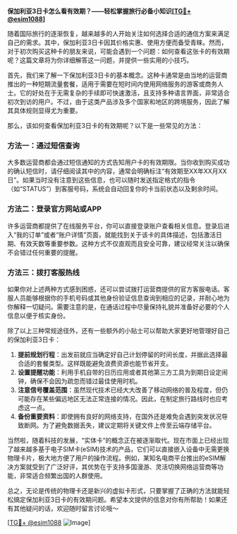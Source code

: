 **保加利亚3日卡怎么看有效期？——轻松掌握旅行必备小知识[[TG💪+ @esim1088](https://t.me/s/esim1088)]**

随着国际旅行的逐渐恢复，越来越多的人开始关注如何选择合适的通信方案来满足自己的需求。其中，保加利亚3日卡因其价格实惠、使用方便而备受青睐。然而，对于初次购买这种卡的朋友来说，可能会遇到一个问题：如何查看这张卡的有效期呢？这篇文章将为你详细解答这一问题，并提供一些实用的小技巧。

首先，我们来了解一下保加利亚3日卡的基本概念。这种卡通常是由当地的运营商推出的一种短期流量套餐，适用于需要在短时间内使用网络服务的游客或商务人士。它的好处在于无需复杂的手续即可快速激活，且支持多种语言界面，非常适合初次到访的用户。不过，由于这类产品涉及多个国家和地区的跨境服务，因此了解其具体规则显得尤为重要。

那么，该如何查看保加利亚3日卡的有效期呢？以下是一些常见的方法：

### 方法一：通过短信查询

大多数运营商都会通过短信通知的方式告知用户卡的有效期限。当你收到购买成功的确认短信时，请仔细阅读其中的内容，通常会明确标注“有效期至XX年XX月XX日”。如果当时没有注意到这些信息，也可以随时发送指定格式的指令（如“STATUS”）到客服号码，系统会自动回复你的卡当前状态以及剩余时间。

### 方法二：登录官方网站或APP

许多运营商都提供了在线服务平台，你可以直接登录账户查看相关信息。登录后进入“我的订单”或者“账户详情”页面，就能找到关于该卡的具体描述，包括激活日期、有效天数等重要参数。这种方式不仅直观而且安全可靠，建议经常关注以确保不会错过任何重要的提醒。

### 方法三：拨打客服热线

如果你对上述两种方式感到困惑，还可以尝试拨打运营商提供的官方客服电话。客服人员能够根据你的手机号码或其他身份验证信息查询到相应的记录，并耐心地为你解释一切疑问。需要注意的是，在通话过程中尽量保持礼貌并准备好必要的个人信息以便于核实身份。

除了以上三种常规途径外，还有一些额外的小贴士可以帮助大家更好地管理好自己的保加利亚3日卡：

1. **提前规划行程**：出发前就应当确定好自己计划停留的时间长度，并据此选择最合适的套餐类型。这样既能避免浪费资源也能节省开支。
2. **设置提醒功能**：利用手机自带的日历应用或者其他第三方工具为到期日设定闹钟，确保不会因为疏忽而错过最佳使用时机。
3. **注意信号覆盖范围**：虽然现代技术已经大大改善了移动网络的普及程度，但仍可能存在某些偏远地区无法正常连接的情况。因此，在制定旅行路线时也应考虑这一点。
4. **备份重要资料**：即使拥有良好的网络支持，在国外还是难免会遇到突发状况导致断网。为了避免数据丢失，建议定期将关键文件上传至云端存储平台。

当然啦，随着科技的发展，“实体卡”的概念正在被逐渐取代。现在市面上已经出现了越来越多基于电子SIM卡(eSIM)技术的产品，它们可以直接嵌入设备中无需更换物理卡片，极大地方便了用户的操作流程。例如，某知名电商平台推出的eSIM解决方案就受到了广泛好评，其优势在于支持多国漫游、灵活切换网络运营商等功能，非常适合频繁出国的人群使用。

总之，无论是传统的物理卡还是新兴的虚拟卡形式，只要掌握了正确的方法就能轻松搞定保加利亚3日卡的有效期问题。希望本文提供的信息对你有所帮助！如果还有其他疑问的话，欢迎随时留言讨论哦～

[[TG💪+ @esim1088](https://t.me/s/esim1088) ![Image](https://i.postimg.cc/4NQfJmqS/Snipaste-2025-05-13-00-14-12.png)]